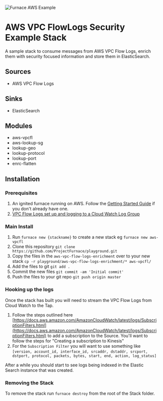 ![Furnace AWS Example](https://ignite-the-furnace.surge.sh/assets/diagrams/furnace_illustration_aws.svg)

# AWS VPC FlowLogs Security Example Stack

A sample stack to consume messages from AWS VPC Flow Logs, enrich them with security focused information and store them in ElasticSearch.

## Sources
- AWS VPC Flow Logs

## Sinks
- ElasticSearch

## Modules
- aws-vpcfl
- aws-lookup-sg
- lookup-geo
- lookup-protocol
- lookup-port
- enrc-flatten

## Installation

### Prerequisites

1. An ignited furnace running on AWS.  Follow the [Getting Started Guide](https://docs.furnace.org/core/basics/getting-started) if you don't already have one.
2. [VPC Flow Logs set up and logging to a Cloud Watch Log Group](https://docs.aws.amazon.com/vpc/latest/userguide/flow-logs-cwl.html) 

### Main Install

1. Run `furnace new {stackname}` to create a new stack eg `furnace new aws-vpcfl`
2. Clone this repository `git clone https://github.com/ProjectFurnace/playground.git`
3. Copy the files in the `aws-vpc-flow-logs-enrichment` over to your new stack `cp -r playground/aws-vpc-flow-logs-enrichment/* aws-vpcfl/`
4. Add the files to git `git add .`
5. Commit the new files `git commit -am 'Initial commit'`
6. Push the files to your git repo `git push origin master`

### Hooking up the logs

Once the stack has built you will need to stream the VPC Flow Logs from Cloud Watch to the Tap.

1. Follow the steps outlined here [https://docs.aws.amazon.com/AmazonCloudWatch/latest/logs/SubscriptionFilters.html](https://docs.aws.amazon.com/AmazonCloudWatch/latest/logs/SubscriptionFilters.html) to add a subscription to the Source.  You'll want to follow the steps for "Creating a subscription to Kinesis" 
2. For the `Subscription Filter` you will want to use something like `[version, account_id, interface_id, srcaddr, dstaddr, srcport, dstport, protocol, packets, bytes, start, end, action, log_status]`


After a while you should start to see logs being indexed in the Elastic Search instance that was created.

### Removing the Stack

To remove the stack run `furnace destroy` from the root of the Stack folder. 
